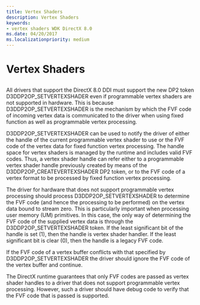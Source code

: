 ```yaml
---
title: Vertex Shaders
description: Vertex Shaders
keywords:
- vertex shaders WDK DirectX 8.0
ms.date: 04/20/2017
ms.localizationpriority: medium
---
```


# Vertex Shaders


## <span id="ddk_vertex_shaders_gg"></span><span id="DDK_VERTEX_SHADERS_GG"></span>


All drivers that support the DirectX 8.0 DDI must support the new DP2 token D3DDP2OP\_SETVERTEXSHADER even if programmable vertex shaders are not supported in hardware. This is because D3DDP2OP\_SETVERTEXSHADER is the mechanism by which the FVF code of incoming vertex data is communicated to the driver when using fixed function as well as programmable vertex processing.

D3DDP2OP\_SETVERTEXSHADER can be used to notify the driver of either the handle of the current programmable vertex shader to use or the FVF code of the vertex data for fixed function vertex processing. The handle space for vertex shaders is managed by the runtime and includes valid FVF codes. Thus, a vertex shader handle can refer either to a programmable vertex shader handle previously created by means of the D3DDP2OP\_CREATEVERTEXSHADER DP2 token, or to the FVF code of a vertex format to be processed by fixed function vertex processing.

The driver for hardware that does not support programmable vertex processing should process D3DDP2OP\_SETVERTEXSHADER to determine the FVF code (and hence the processing to be performed) on the vertex data bound to stream zero. This is particularly important when processing user memory (UM) primitives. In this case, the only way of determining the FVF code of the supplied vertex data is through the D3DDP2OP\_SETVERTEXSHADER token. If the least significant bit of the handle is set (1), then the handle is vertex shader handler. If the least significant bit is clear (0), then the handle is a legacy FVF code.

If the FVF code of a vertex buffer conflicts with that specified by D3DDP2OP\_SETVERTEXSHADER the driver should ignore the FVF code of the vertex buffer and continue.

The DirectX runtime guarantees that only FVF codes are passed as vertex shader handles to a driver that does not support programmable vertex processing. However, such a driver should have debug code to verify that the FVF code that is passed is supported.

 

 





